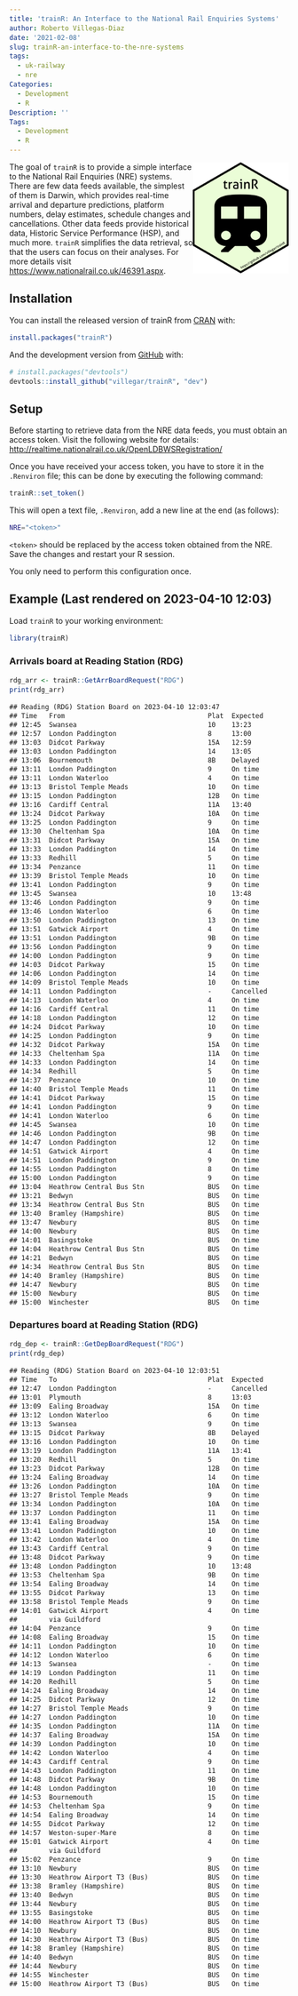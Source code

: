 ```yaml
---
title: 'trainR: An Interface to the National Rail Enquiries Systems'
author: Roberto Villegas-Diaz
date: '2021-02-08'
slug: trainR-an-interface-to-the-nre-systems
tags:
  - uk-railway
  - nre
Categories:
  - Development
  - R
Description: ''
Tags:
  - Development
  - R
---
```


<img src="https://raw.githubusercontent.com/villegar/trainR/main/inst/images/logo.png" alt="logo" align="right" height=200px/>

The goal of `trainR` is to provide a simple interface to the 
National Rail Enquiries (NRE) systems. There are few data feeds 
available, the simplest of them is Darwin, which provides real-time 
arrival and departure predictions, platform numbers, delay estimates, 
schedule changes and cancellations. Other data feeds provide historical 
data, Historic Service Performance (HSP), and much more. `trainR` 
simplifies the data retrieval, so that the users can focus on their 
analyses. For more details visit 
https://www.nationalrail.co.uk/46391.aspx.

## Installation

You can install the released version of trainR from [CRAN](https://CRAN.R-project.org) with:

``` r
install.packages("trainR")
```

And the development version from [GitHub](https://github.com/) with:

``` r
# install.packages("devtools")
devtools::install_github("villegar/trainR", "dev")
```

## Setup
Before starting to retrieve data from the NRE data feeds, you must obtain an access token. 
Visit the following website for details: http://realtime.nationalrail.co.uk/OpenLDBWSRegistration/

Once you have received your access token, you have to store it in the `.Renviron` file; this can be 
done by executing the following command:


```r
trainR::set_token()
```

This will open a text file, `.Renviron`, add a new line at the end (as follows):

```bash
NRE="<token>"
```

`<token>` should be replaced by the access token obtained from the NRE. Save the changes and restart 
your R session.

You only need to perform this configuration once.

## Example (Last rendered on 2023-04-10 12:03)

Load `trainR` to your working environment:

```r
library(trainR)
```

### Arrivals board at Reading Station (RDG)


```r
rdg_arr <- trainR::GetArrBoardRequest("RDG")
print(rdg_arr)
```

```
## Reading (RDG) Station Board on 2023-04-10 12:03:47
## Time   From                                    Plat  Expected
## 12:45  Swansea                                 10    13:23
## 12:57  London Paddington                       8     13:00
## 13:03  Didcot Parkway                          15A   12:59
## 13:03  London Paddington                       14    13:05
## 13:06  Bournemouth                             8B    Delayed
## 13:11  London Paddington                       9     On time
## 13:11  London Waterloo                         4     On time
## 13:13  Bristol Temple Meads                    10    On time
## 13:15  London Paddington                       12B   On time
## 13:16  Cardiff Central                         11A   13:40
## 13:24  Didcot Parkway                          10A   On time
## 13:25  London Paddington                       9     On time
## 13:30  Cheltenham Spa                          10A   On time
## 13:31  Didcot Parkway                          15A   On time
## 13:33  London Paddington                       14    On time
## 13:33  Redhill                                 5     On time
## 13:34  Penzance                                11    On time
## 13:39  Bristol Temple Meads                    10    On time
## 13:41  London Paddington                       9     On time
## 13:45  Swansea                                 10    13:48
## 13:46  London Paddington                       9     On time
## 13:46  London Waterloo                         6     On time
## 13:50  London Paddington                       13    On time
## 13:51  Gatwick Airport                         4     On time
## 13:51  London Paddington                       9B    On time
## 13:56  London Paddington                       9     On time
## 14:00  London Paddington                       9     On time
## 14:03  Didcot Parkway                          15    On time
## 14:06  London Paddington                       14    On time
## 14:09  Bristol Temple Meads                    10    On time
## 14:11  London Paddington                       -     Cancelled
## 14:13  London Waterloo                         4     On time
## 14:16  Cardiff Central                         11    On time
## 14:18  London Paddington                       12    On time
## 14:24  Didcot Parkway                          10    On time
## 14:25  London Paddington                       9     On time
## 14:32  Didcot Parkway                          15A   On time
## 14:33  Cheltenham Spa                          11A   On time
## 14:33  London Paddington                       14    On time
## 14:34  Redhill                                 5     On time
## 14:37  Penzance                                10    On time
## 14:40  Bristol Temple Meads                    11    On time
## 14:41  Didcot Parkway                          15    On time
## 14:41  London Paddington                       9     On time
## 14:41  London Waterloo                         6     On time
## 14:45  Swansea                                 10    On time
## 14:46  London Paddington                       9B    On time
## 14:47  London Paddington                       12    On time
## 14:51  Gatwick Airport                         4     On time
## 14:51  London Paddington                       9     On time
## 14:55  London Paddington                       8     On time
## 15:00  London Paddington                       9     On time
## 13:04  Heathrow Central Bus Stn                BUS   On time
## 13:21  Bedwyn                                  BUS   On time
## 13:34  Heathrow Central Bus Stn                BUS   On time
## 13:40  Bramley (Hampshire)                     BUS   On time
## 13:47  Newbury                                 BUS   On time
## 14:00  Newbury                                 BUS   On time
## 14:01  Basingstoke                             BUS   On time
## 14:04  Heathrow Central Bus Stn                BUS   On time
## 14:21  Bedwyn                                  BUS   On time
## 14:34  Heathrow Central Bus Stn                BUS   On time
## 14:40  Bramley (Hampshire)                     BUS   On time
## 14:47  Newbury                                 BUS   On time
## 15:00  Newbury                                 BUS   On time
## 15:00  Winchester                              BUS   On time
```

### Departures board at Reading Station (RDG)


```r
rdg_dep <- trainR::GetDepBoardRequest("RDG")
print(rdg_dep)
```

```
## Reading (RDG) Station Board on 2023-04-10 12:03:51
## Time   To                                      Plat  Expected
## 12:47  London Paddington                       -     Cancelled
## 13:01  Plymouth                                8     13:03
## 13:09  Ealing Broadway                         15A   On time
## 13:12  London Waterloo                         6     On time
## 13:13  Swansea                                 9     On time
## 13:15  Didcot Parkway                          8B    Delayed
## 13:16  London Paddington                       10    On time
## 13:19  London Paddington                       11A   13:41
## 13:20  Redhill                                 5     On time
## 13:23  Didcot Parkway                          12B   On time
## 13:24  Ealing Broadway                         14    On time
## 13:26  London Paddington                       10A   On time
## 13:27  Bristol Temple Meads                    9     On time
## 13:34  London Paddington                       10A   On time
## 13:37  London Paddington                       11    On time
## 13:41  Ealing Broadway                         15A   On time
## 13:41  London Paddington                       10    On time
## 13:42  London Waterloo                         4     On time
## 13:43  Cardiff Central                         9     On time
## 13:48  Didcot Parkway                          9     On time
## 13:48  London Paddington                       10    13:48
## 13:53  Cheltenham Spa                          9B    On time
## 13:54  Ealing Broadway                         14    On time
## 13:55  Didcot Parkway                          13    On time
## 13:58  Bristol Temple Meads                    9     On time
## 14:01  Gatwick Airport                         4     On time
##        via Guildford                           
## 14:04  Penzance                                9     On time
## 14:08  Ealing Broadway                         15    On time
## 14:11  London Paddington                       10    On time
## 14:12  London Waterloo                         6     On time
## 14:13  Swansea                                 -     On time
## 14:19  London Paddington                       11    On time
## 14:20  Redhill                                 5     On time
## 14:24  Ealing Broadway                         14    On time
## 14:25  Didcot Parkway                          12    On time
## 14:27  Bristol Temple Meads                    9     On time
## 14:27  London Paddington                       10    On time
## 14:35  London Paddington                       11A   On time
## 14:37  Ealing Broadway                         15A   On time
## 14:39  London Paddington                       10    On time
## 14:42  London Waterloo                         4     On time
## 14:43  Cardiff Central                         9     On time
## 14:43  London Paddington                       11    On time
## 14:48  Didcot Parkway                          9B    On time
## 14:48  London Paddington                       10    On time
## 14:53  Bournemouth                             15    On time
## 14:53  Cheltenham Spa                          9     On time
## 14:54  Ealing Broadway                         14    On time
## 14:55  Didcot Parkway                          12    On time
## 14:57  Weston-super-Mare                       8     On time
## 15:01  Gatwick Airport                         4     On time
##        via Guildford                           
## 15:02  Penzance                                9     On time
## 13:10  Newbury                                 BUS   On time
## 13:30  Heathrow Airport T3 (Bus)               BUS   On time
## 13:38  Bramley (Hampshire)                     BUS   On time
## 13:40  Bedwyn                                  BUS   On time
## 13:44  Newbury                                 BUS   On time
## 13:55  Basingstoke                             BUS   On time
## 14:00  Heathrow Airport T3 (Bus)               BUS   On time
## 14:10  Newbury                                 BUS   On time
## 14:30  Heathrow Airport T3 (Bus)               BUS   On time
## 14:38  Bramley (Hampshire)                     BUS   On time
## 14:40  Bedwyn                                  BUS   On time
## 14:44  Newbury                                 BUS   On time
## 14:55  Winchester                              BUS   On time
## 15:00  Heathrow Airport T3 (Bus)               BUS   On time
```
